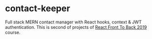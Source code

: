 # contact-keeper

Full stack MERN contact manager with React hooks, context & JWT authentication. This is second of projects of [React Front To Back 2019](https://www.udemy.com/modern-react-front-to-back/) course.
